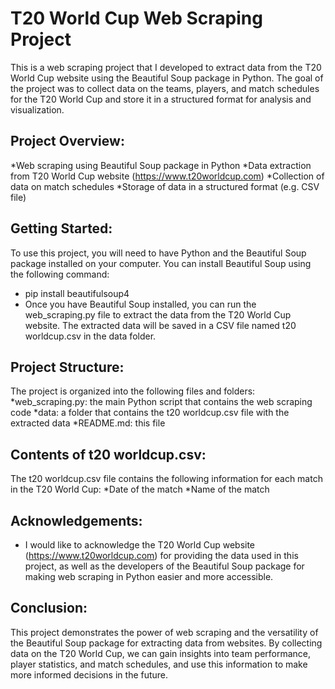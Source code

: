 # T20 World Cup Web Scraping Project
This is a web scraping project that I developed to extract data from the T20 World Cup website using the Beautiful Soup package in Python. The goal of the project was to collect data on the teams, players, and match schedules for the T20 World Cup and store it in a structured format for analysis and visualization.

## Project Overview:
*Web scraping using Beautiful Soup package in Python
*Data extraction from T20 World Cup website (https://www.t20worldcup.com)
*Collection of data on match schedules
*Storage of data in a structured format (e.g. CSV file)

## Getting Started:
To use this project, you will need to have Python and the Beautiful Soup package installed on your computer. You can install Beautiful Soup using the following command:
* pip install beautifulsoup4
* Once you have Beautiful Soup installed, you can run the web_scraping.py file to extract the data from the T20 World Cup website. The extracted data will be saved in a CSV file named t20 worldcup.csv in the data folder.

## Project Structure:
The project is organized into the following files and folders:
*web_scraping.py: the main Python script that contains the web scraping code
*data: a folder that contains the t20 worldcup.csv file with the extracted data
*README.md: this file

## Contents of t20 worldcup.csv:
The t20 worldcup.csv file contains the following information for each match in the T20 World Cup:
*Date of the match
*Name of the match

## Acknowledgements:
* I would like to acknowledge the T20 World Cup website (https://www.t20worldcup.com) for providing the data used in this project, as well as the developers of the Beautiful Soup package for making web scraping in Python easier and more accessible.

## Conclusion:
This project demonstrates the power of web scraping and the versatility of the Beautiful Soup package for extracting data from websites. By collecting data on the T20 World Cup, we can gain insights into team performance, player statistics, and match schedules, and use this information to make more informed decisions in the future.

